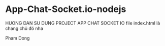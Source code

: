 # App-Chat-Socket.io-nodejs
HUONG DAN SU DUNG PROJECT APP CHAT SOCKET IO
file index.html là chang chủ đó nha

Pham Dong